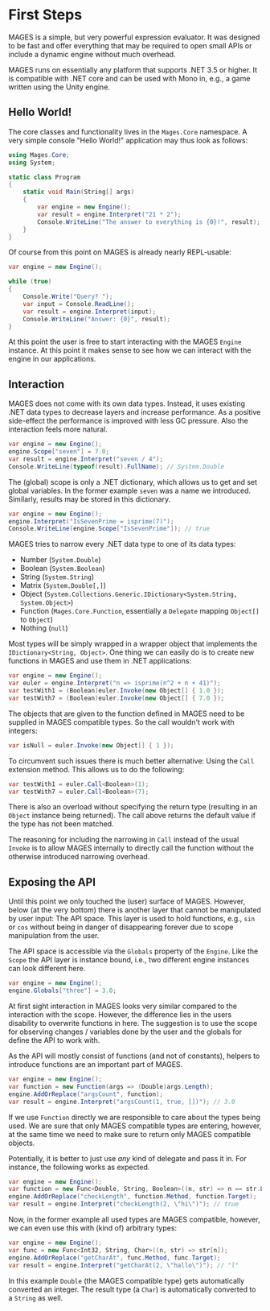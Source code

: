 # First Steps

MAGES is a simple, but very powerful expression evaluator. It was designed to be fast and offer everything that may be required to open small APIs or include a dynamic engine without much overhead.

MAGES runs on essentially any platform that supports .NET 3.5 or higher. It is compatible with .NET core and can be used with Mono in, e.g., a game written using the Unity engine.

## Hello World!

The core classes and functionality lives in the `Mages.Core` namespace. A very simple console "Hello World!" application may thus look as follows:

```cs
using Mages.Core;
using System;

static class Program
{
	static void Main(String[] args)
	{
		var engine = new Engine();
		var result = engine.Interpret("21 * 2");
		Console.WriteLine("The answer to everything is {0}!", result);
	}
}
```

Of course from this point on MAGES is already nearly REPL-usable:

```cs
var engine = new Engine();

while (true)
{
	Console.Write("Query? ");
	var input = Console.ReadLine();
	var result = engine.Interpret(input);
	Console.WriteLine("Answer: {0}", result);	
}
```

At this point the user is free to start interacting with the MAGES `Engine` instance. At this point it makes sense to see how we can interact with the engine in our applications.

## Interaction

MAGES does not come with its own data types. Instead, it uses existing .NET data types to decrease layers and increase performance. As a positive side-effect the performance is improved with less GC pressure. Also the interaction feels more natural.

```cs
var engine = new Engine();
engine.Scope["seven"] = 7.0;
var result = engine.Interpret("seven / 4");
Console.WriteLine(typeof(result).FullName); // System.Double
```

The (global) scope is only a .NET dictionary, which allows us to get and set global variables. In the former example `seven` was a name we introduced. Similarly, results may be stored in this dictionary.

```cs
var engine = new Engine();
engine.Interpret("IsSevenPrime = isprime(7)");
Console.WriteLine(engine.Scope["IsSevenPrime"]); // true
```

MAGES tries to narrow every .NET data type to one of its data types:

* Number (`System.Double`)
* Boolean (`System.Boolean`)
* String (`System.String`)
* Matrix (`System.Double[,]`)
* Object (`System.Collections.Generic.IDictionary<System.String, System.Object>`)
* Function (`Mages.Core.Function`, essentially a `Delegate` mapping `Object[]` to `Object`)
* Nothing (`null`)

Most types will be simply wrapped in a wrapper object that implements the `IDictionary<String, Object>`. One thing we can easily do is to create new functions in MAGES and use them in .NET applications:

```cs
var engine = new Engine();
var euler = engine.Interpret("n => isprime(n^2 + n + 41)");
var testWith1 = (Boolean)euler.Invoke(new Object[] { 1.0 });
var testWith7 = (Boolean)euler.Invoke(new Object[] { 7.0 });
```

The objects that are given to the function defined in MAGES need to be supplied in MAGES compatible types. So the call wouldn't work with integers:

```cs
var isNull = euler.Invoke(new Object[] { 1 });
```

To circumvent such issues there is much better alternative: Using the `Call` extension method. This allows us to do the following:

```cs
var testWith1 = euler.Call<Boolean>(1);
var testWith7 = euler.Call<Boolean>(7);
```

There is also an overload without specifying the return type (resulting in an `Object` instance being returned). The call above returns the default value if the type has not been matched.

The reasoning for including the narrowing in `Call` instead of the usual `Invoke` is to allow MAGES internally to directly call the function without the otherwise introduced narrowing overhead.

## Exposing the API

Until this point we only touched the (user) surface of MAGES. However, below (at the very bottom) there is another layer that cannot be manipulated by user input: The API space. This layer is used to hold functions, e.g., `sin` or `cos` without being in danger of disappearing forever due to scope manipulation from the user.

The API space is accessible via the `Globals` property of the `Engine`. Like the `Scope` the API layer is instance bound, i.e., two different engine instances can look different here.

```cs
var engine = new Engine();
engine.Globals["three"] = 3.0;
```

At first sight interaction in MAGES looks very similar compared to the interaction with the scope. However, the difference lies in the users disability to overwrite functions in here. The suggestion is to use the scope for observing changes / variables done by the user and the globals for define the API to work with.

As the API will mostly consist of functions (and not of constants), helpers to introduce functions are an important part of MAGES.

```cs
var engine = new Engine();
var function = new Function(args => (Double)args.Length);
engine.AddOrReplace("argsCount", function);
var result = engine.Interpret("argsCount(1, true, [])"); // 3.0
```

If we use `Function` directly we are responsible to care about the types being used. We are sure that only MAGES compatible types are entering, however, at the same time we need to make sure to return only MAGES compatible objects.

Potentially, it is better to just use *any* kind of delegate and pass it in. For instance, the following works as expected.

```cs
var engine = new Engine();
var function = new Func<Double, String, Boolean>((n, str) => n == str.Length);
engine.AddOrReplace("checkLength", function.Method, function.Target);
var result = engine.Interpret("checkLength(2, \"hi\")"); // true
```

Now, in the former example all used types are MAGES compatible, however, we can even use this with (kind of) arbitrary types:

```cs
var engine = new Engine();
var func = new Func<Int32, String, Char>((n, str) => str[n]);
engine.AddOrReplace("getCharAt", func.Method, func.Target);
var result = engine.Interpret("getCharAt(2, \"hallo\")"); // "l"
```

In this example `Double` (the MAGES compatible type) gets automatically converted an integer. The result type (a `Char`) is automatically converted to a `String` as well.